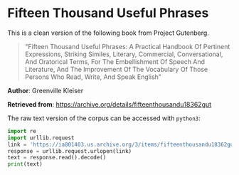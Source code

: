 Fifteen Thousand Useful Phrases
====

This is a clean version of the following book from Project Gutenberg.

> "Fifteen Thousand Useful Phrases: A Practical Handbook Of 
> Pertinent Expressions, Striking Similes, Literary, Commercial, 
> Conversational, And Oratorical Terms, For The Embellishment Of 
> Speech And Literature, And The Improvement Of The Vocabulary Of 
> Those Persons Who Read, Write, And Speak English"

**Author**: Greenville Kleiser

**Retrieved from**: https://archive.org/details/fifteenthousandu18362gut

The raw text version of the corpus can be accessed with `python3`:


```python
import re
import urllib.request
link = 'https://ia801403.us.archive.org/3/items/fifteenthousandu18362gut/18362.txt'
response = urllib.request.urlopen(link)
text = response.read().decode()
print(text)
```
